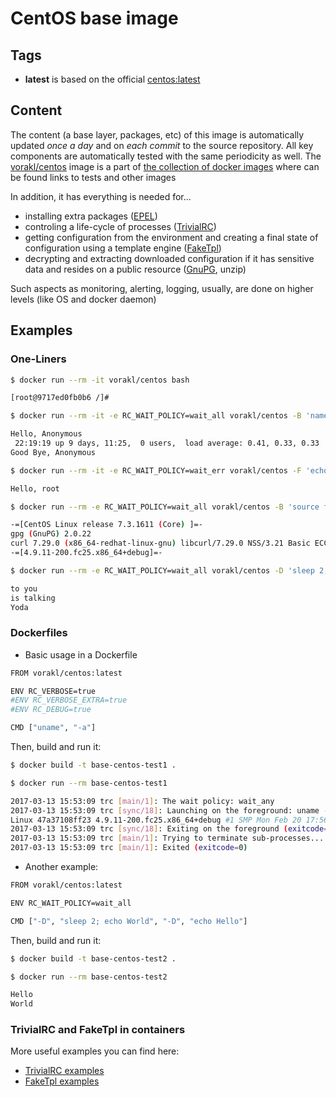 # CentOS base image

## Tags

* **latest** is based on the official [centos:latest](https://hub.docker.com/_/centos/)

## Content

The content (a base layer, packages, etc) of this image is automatically updated *once a day* and on *each commit* to the source repository. All key components are automatically tested with the same periodicity as well.
The [vorakl/centos](https://hub.docker.com/r/vorakl/centos/) image is a part of [the collection of docker images](https://github.com/vorakl/docker-images) where can be found links to tests and other images

In addition, it has everything is needed for...

* installing extra packages ([EPEL](https://fedoraproject.org/wiki/EPEL))
* controling a life-cycle of processes ([TrivialRC](https://github.com/vorakl/TrivialRC))
* getting configuration from the environment and creating a final state of configuration using a template engine ([FakeTpl](https://github.com/vorakl/FakeTpl))
* decrypting and extracting downloaded configuration if it has sensitive data and resides on a public resource ([GnuPG](https://www.gnupg.org/), unzip)

Such aspects as monitoring, alerting, logging, usually, are done on higher levels (like OS and docker daemon)

## Examples

### One-Liners

```bash
$ docker run --rm -it vorakl/centos bash

[root@9717ed0fb0b6 /]#

```

```bash
$ docker run --rm -it -e RC_WAIT_POLICY=wait_all vorakl/centos -B 'name=Anonymous' -F 'echo "Hello, ${name}"' -F 'uptime' -F 'echo "Good Bye, ${name}"'

Hello, Anonymous
 22:19:19 up 9 days, 11:25,  0 users,  load average: 0.41, 0.33, 0.33
Good Bye, Anonymous

```

```bash
$ docker run --rm -it -e RC_WAIT_POLICY=wait_err vorakl/centos -F 'echo "Hello, $(id -un)"' -F 'false' -F 'echo "You will not see this"'

Hello, root

```

```bash
$ docker run --rm -e RC_WAIT_POLICY=wait_all vorakl/centos -B 'source faketpl' -F 'faketpl <<< "-=[\$(cat /etc/centos-release)]=-"' -F 'gpg --version | grep ^gpg' -F 'curl --version | grep ^curl' -F 'faketpl <<< "-=[\$(uname -r)]=-"'

-=[CentOS Linux release 7.3.1611 (Core) ]=-
gpg (GnuPG) 2.0.22
curl 7.29.0 (x86_64-redhat-linux-gnu) libcurl/7.29.0 NSS/3.21 Basic ECC zlib/1.2.7 libidn/1.28 libssh2/1.4.3
-=[4.9.11-200.fc25.x86_64+debug]=-

```

```bash
$ docker run --rm -e RC_WAIT_POLICY=wait_all vorakl/centos -D 'sleep 2; echo "Yoda"' -D 'sleep 1; echo "is talking"'  -D 'echo "to you"'

to you
is talking
Yoda

```

### Dockerfiles

* Basic usage in a Dockerfile

```bash
FROM vorakl/centos:latest

ENV RC_VERBOSE=true
#ENV RC_VERBOSE_EXTRA=true
#ENV RC_DEBUG=true

CMD ["uname", "-a"]

```

Then, build and run it:

```bash
$ docker build -t base-centos-test1 .

$ docker run --rm base-centos-test1

2017-03-13 15:53:09 trc [main/1]: The wait policy: wait_any
2017-03-13 15:53:09 trc [sync/18]: Launching on the foreground: uname -a
Linux 47a37108ff23 4.9.11-200.fc25.x86_64+debug #1 SMP Mon Feb 20 17:56:54 UTC 2017 x86_64 x86_64 x86_64 GNU/Linux
2017-03-13 15:53:09 trc [sync/18]: Exiting on the foreground (exitcode=0): uname -a
2017-03-13 15:53:09 trc [main/1]: Trying to terminate sub-processes...
2017-03-13 15:53:09 trc [main/1]: Exited (exitcode=0)

```

* Another example:

```bash
FROM vorakl/centos:latest

ENV RC_WAIT_POLICY=wait_all

CMD ["-D", "sleep 2; echo World", "-D", "echo Hello"]

```

Then, build and run it:

```bash
$ docker build -t base-centos-test2 .

$ docker run --rm base-centos-test2

Hello
World

```

### TrivialRC and FakeTpl in containers

More useful examples you can find here:

* [TrivialRC examples](https://github.com/vorakl/TrivialRC/tree/master/examples)
* [FakeTpl examples](https://github.com/vorakl/FakeTpl/tree/master/examples)

